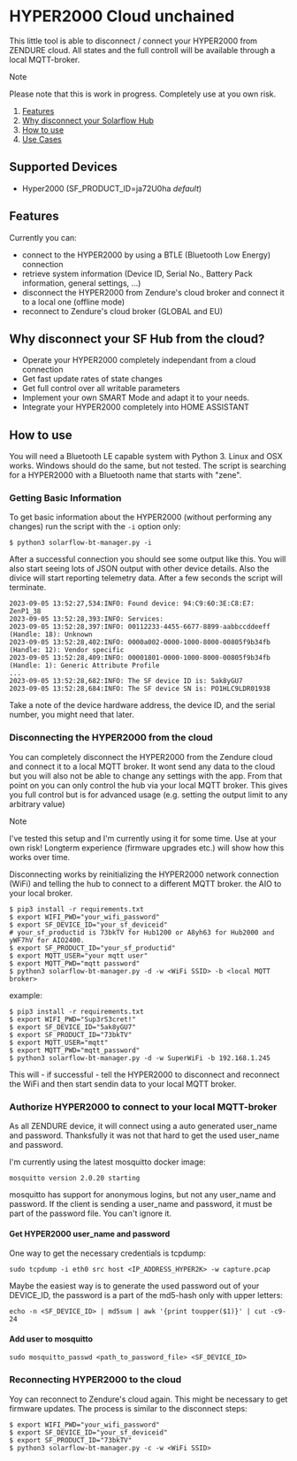 # HYPER2000 Cloud unchained
This little tool is able to disconnect / connect your HYPER2000 from ZENDURE cloud. All states and the full controll will be available through a local MQTT-broker.



> [!NOTE]
>
> Please note that this is work in progress. Completely use at you own risk.

1. [Features](#features)
1. [Why disconnect your Solarflow Hub](#why)
1. [How to use](#howto)
1. [Use Cases](#usecase)

## Supported Devices <a name="what"></a>
- Hyper2000 (SF_PRODUCT_ID=ja72U0ha _default_)

## Features <a name="features"></a>
Currently you can:
- connect to the HYPER2000 by using a BTLE (Bluetooth Low Energy) connection
- retrieve system information (Device ID, Serial No., Battery Pack information, general settings, ...)
- disconnect the HYPER2000 from Zendure's cloud broker and connect it to a local one (offline mode)
- reconnect to Zendure's cloud broker (GLOBAL and EU)

## Why disconnect your SF Hub from the cloud? <a name="why"></a>

- Operate your HYPER2000 completely independant from a cloud connection
- Get fast update rates of state changes
- Get full control over all writable parameters
- Implement your own SMART Mode and adapt it to your needs.
- Integrate your HYPER2000 completely into HOME ASSISTANT

## How to use <a name="howto"></a>
You will need a Bluetooth LE capable system with Python 3. Linux and OSX works. Windows should do the same, but not tested.
The script is searching for a HYPER2000 with a Bluetooth name that starts with "zene". 

### Getting Basic Information
To get basic information about the HYPER2000 (without performing any changes) run the script with the `-i` option only:

```
$ python3 solarflow-bt-manager.py -i
```

After a successful connection you should see some output like this. You will also start seeing lots of JSON output with other device details. Also the divice will start reporting telemetry data. After a few seconds the script will terminate.

```
2023-09-05 13:52:27,534:INFO: Found device: 94:C9:60:3E:C8:E7: ZenP1_38
2023-09-05 13:52:28,393:INFO: Services:
2023-09-05 13:52:28,397:INFO: 00112233-4455-6677-8899-aabbccddeeff (Handle: 18): Unknown
2023-09-05 13:52:28,402:INFO: 0000a002-0000-1000-8000-00805f9b34fb (Handle: 12): Vendor specific
2023-09-05 13:52:28,409:INFO: 00001801-0000-1000-8000-00805f9b34fb (Handle: 1): Generic Attribute Profile
...
2023-09-05 13:52:28,682:INFO: The SF device ID is: 5ak8yGU7
2023-09-05 13:52:28,684:INFO: The SF device SN is: PO1HLC9LDR01938
```

Take a note of the device hardware address, the device ID, and the serial number, you might need that later.

### Disconnecting the HYPER2000 from the cloud
You can completely disconnect the HYPER2000 from the Zendure cloud and connect it to a local MQTT broker. It wont send any data to the cloud but you will also not be able to change any settings with the app. From that point on you can only control the hub via your local MQTT broker. This gives you full control but is for advanced usage (e.g. setting the output limit to any arbitrary value)

> [!NOTE]
> I've tested this setup and I'm currently using it for some time. Use at your own risk! Longterm experience (firmware upgrades etc.) will show how this works over time.

Disconnecting works by reinitializing the HYPER2000 network connection (WiFi) and telling the hub to connect to a different MQTT broker. the AIO to your local broker.  
```
$ pip3 install -r requirements.txt
$ export WIFI_PWD="your_wifi_password"
$ export SF_DEVICE_ID="your_sf_deviceid"
# your_sf_productid is 73bkTV for Hub1200 or A8yh63 for Hub2000 and yWF7hV for AIO2400.
$ export SF_PRODUCT_ID="your_sf_productid"
$ export MQTT_USER="your mqtt user"
$ export MQTT_PWD="mqtt password"
$ python3 solarflow-bt-manager.py -d -w <WiFi SSID> -b <local MQTT broker>
```

example:
```
$ pip3 install -r requirements.txt
$ export WIFI_PWD="Sup3rS3cret!"
$ export SF_DEVICE_ID="5ak8yGU7"
$ export SF_PRODUCT_ID="73bkTV"
$ export MQTT_USER="mqtt"
$ export MQTT_PWD="mqtt_password"
$ python3 solarflow-bt-manager.py -d -w SuperWiFi -b 192.168.1.245
```

This will - if successful - tell the HYPER2000 to disconnect and reconnect the WiFi and then start sendin data to your local MQTT broker. 

### Authorize HYPER2000 to connect to your local MQTT-broker

As all ZENDURE device, it will connect using a auto generated user_name and password. Thanksfully it was not that hard to get the used user_name and password.

I'm currently using the latest mosquitto docker image:
```
mosquitto version 2.0.20 starting
```
mosquitto has support for anonymous logins, but not any user_name and password. If the client is sending a user_name and password, it must be part of the password file. You can't ignore it.

#### Get HYPER2000 user_name and password

One way to get the necessary credentials is tcpdump:

```
sudo tcpdump -i eth0 src host <IP_ADDRESS_HYPER2K> -w capture.pcap
```

Maybe the easiest way is to generate the used password out of your DEVICE_ID, the password is a part of the md5-hash only with upper letters:

```
echo -n <SF_DEVICE_ID> | md5sum | awk '{print toupper($1)}' | cut -c9-24
```
#### Add user to mosquitto

```
sudo mosquitto_passwd <path_to_password_file> <SF_DEVICE_ID>
```

### Reconnecting HYPER2000 to the cloud
Yoy can reconnect to Zendure's cloud again. This might be necessary to get firmware updates. The process is similar to the disconnect steps:

```
$ export WIFI_PWD="your_wifi_password"
$ export SF_DEVICE_ID="your_sf_deviceid"
$ export SF_PRODUCT_ID="73bkTV"
$ python3 solarflow-bt-manager.py -c -w <WiFi SSID>
```

